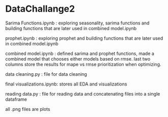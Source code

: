 # DataChallange2

Sarima Functions.ipynb : exploring seasonality, sarima functions and building functions that are later used in combined model.ipynb

prophet.ipynb : exploring prophet and building functions that are later used in combined model.ipynb

combined model.ipynb : defined sarima and prophet functions, made a combined model that chooses either models based on rmse. last two columns store the results for mape vs rmse prioritization when optimizing.

data cleaning.py : file for data cleaning

final visualizations.ipynb: stores all EDA and visualizations

reading data.py : file for reading data and concatenating files into a single dataframe

all .png files are plots
